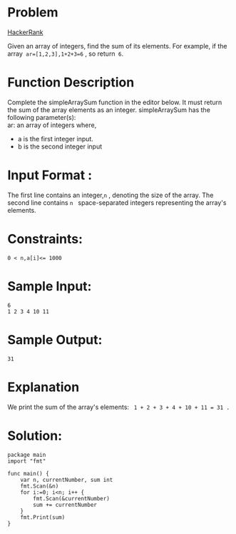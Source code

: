 
# Problem
[HackerRank](https://www.hackerrank.com/challenges/simple-array-sum/problem)

Given an array of integers, find the sum of its elements.
For example, if the array``` ar=[1,2,3],1+2+3=6``` , so return``` 6```.

# Function Description
Complete the simpleArraySum function in the editor below. It must return the sum of the array elements as an integer.
simpleArraySum has the following parameter(s): <br>
ar: an array of integers 
where,
- a is the first integer input.
- b is the second integer input

# Input Format :

The first line contains an integer,```n``` , denoting the size of the array. 
The second line contains ```n ``` space-separated integers representing the array's elements.

# Constraints:
```0 < n,a[i]<= 1000```
# Sample Input:

```
6
1 2 3 4 10 11
```
# Sample Output:
```
31
```
# Explanation
We print the sum of the array's elements: ``` 1 + 2 + 3 + 4 + 10 + 11 = 31 .```


# Solution:
```
package main
import "fmt"

func main() {
    var n, currentNumber, sum int
    fmt.Scan(&n)
    for i:=0; i<n; i++ {
        fmt.Scan(&currentNumber)
        sum += currentNumber
    }
    fmt.Print(sum)
}
```






